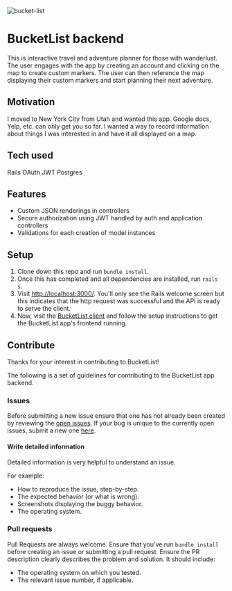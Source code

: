 ![bucket-list](https://user-images.githubusercontent.com/39240428/47953138-d8056a00-df3e-11e8-8f21-d122c79d5f84.png)

# BucketList backend
This is interactive travel and adventure planner for those with wanderlust. The user engages with the app by creating an account and clicking on the map to create custom markers. The user can then reference the map displaying their custom markers and start planning their next adventure.

## Motivation
I moved to New York City from Utah and wanted this app. Google docs, Yelp, etc. can only get you so far. I wanted a way to record information about things I was interested in and have it all displayed on a map.

## Tech used
Rails
OAuth
JWT
Postgres

## Features
- Custom JSON renderings in controllers
- Secure authorization using JWT handled by auth and application controllers
- Validations for each creation of model instances

## Setup
1. Clone down this repo and run `bundle install`.
2. Once this has completed and all dependencies are installed, run `rails s`.
3. Visit [http://localhost:3000/](http://localhost:3000/). You'll only see the Rails welcome screen but this indicates that the http request was successful and the API is ready to serve the client.
4. Now, visit the [BucketList client](https://github.com/tristramjones/bucket-lister-frontend) and follow the setup instructions to get the BucketList app's frontend running.

## Contribute
Thanks for your interest in contributing to BucketList!

The following is a set of guidelines for contributing to the BucketList app backend.

### Issues
Before submitting a new issue ensure that one has not already been created by reviewing the [open issues](https://github.com/tristramjones/bucket-lister-backend/issues). If your bug is unique to the currently open issues, submit a new one [here](https://github.com/tristramjones/bucket-lister-backend/issues/new).

#### Write detailed information
Detailed information is very helpful to understand an issue.

For example:
- How to reproduce the issue, step-by-step.
- The expected behavior (or what is wrong).
- Screenshots displaying the buggy behavior.
- The operating system.

### Pull requests
Pull Requests are always welcome. Ensure that you've run `bundle install` before creating an issue or submitting a pull request.
Ensure the PR description clearly describes the problem and solution. It should include:
- The operating system on which you tested.
- The relevant issue number, if applicable.
